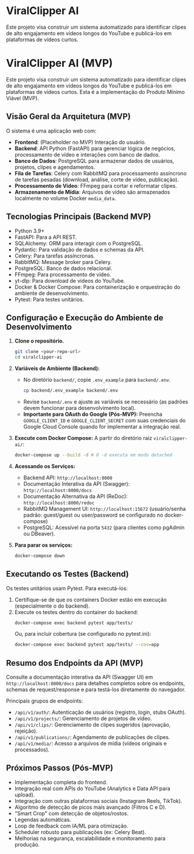 # ViralClipper AI

Este projeto visa construir um sistema automatizado para identificar clipes de alto engajamento em vídeos longos do YouTube e publicá-los em plataformas de vídeos curtos.

# ViralClipper AI (MVP)

Este projeto visa construir um sistema automatizado para identificar clipes de alto engajamento em vídeos longos do YouTube e publicá-los em plataformas de vídeos curtos. Esta é a implementação do Produto Mínimo Viável (MVP).

## Visão Geral da Arquitetura (MVP)

O sistema é uma aplicação web com:
- **Frontend**: (Placeholder no MVP) Interação do usuário.
- **Backend**: API Python (FastAPI) para gerenciar lógica de negócios, processamento de vídeo e interações com banco de dados.
- **Banco de Dados**: PostgreSQL para armazenar dados de usuários, projetos, clipes e agendamentos.
- **Fila de Tarefas**: Celery com RabbitMQ para processamento assíncrono de tarefas pesadas (download, análise, corte de vídeo, publicação).
- **Processamento de Vídeo**: FFmpeg para cortar e reformatar clipes.
- **Armazenamento de Mídia**: Arquivos de vídeo são armazenados localmente no volume Docker `media_data`.

## Tecnologias Principais (Backend MVP)

- Python 3.9+
- FastAPI: Para a API REST.
- SQLAlchemy: ORM para interagir com o PostgreSQL.
- Pydantic: Para validação de dados e schemas da API.
- Celery: Para tarefas assíncronas.
- RabbitMQ: Message broker para Celery.
- PostgreSQL: Banco de dados relacional.
- FFmpeg: Para processamento de vídeo.
- yt-dlp: Para download de vídeos do YouTube.
- Docker & Docker Compose: Para containerização e orquestração do ambiente de desenvolvimento.
- Pytest: Para testes unitários.

## Configuração e Execução do Ambiente de Desenvolvimento

1.  **Clone o repositório.**
    ```bash
    git clone <your-repo-url>
    cd viralclipper-ai
    ```
2.  **Variáveis de Ambiente (Backend):**
    *   No diretório `backend/`, copie `.env_example` para `backend/.env`.
        ```bash
        cp backend/.env_example backend/.env
        ```
    *   Revise `backend/.env` e ajuste as variáveis se necessário (as padrões devem funcionar para desenvolvimento local).
    *   **Importante para OAuth do Google (Pós-MVP):** Preencha `GOOGLE_CLIENT_ID` e `GOOGLE_CLIENT_SECRET` com suas credenciais do Google Cloud Console quando for implementar a integração real.

3.  **Execute com Docker Compose:**
    A partir do diretório raiz `viralclipper-ai/`:
    ```bash
    docker-compose up --build -d # O -d executa em modo detached
    ```
4.  **Acessando os Serviços:**
    *   Backend API: `http://localhost:8000`
    *   Documentação Interativa da API (Swagger): `http://localhost:8000/docs`
    *   Documentação Alternativa da API (ReDoc): `http://localhost:8000/redoc`
    *   RabbitMQ Management UI: `http://localhost:15672` (usuário/senha padrão: guest/guest ou user/password se configurado no docker-compose)
    *   PostgreSQL: Acessível na porta `5432` (para clientes como pgAdmin ou DBeaver).

5.  **Para parar os serviços:**
    ```bash
    docker-compose down
    ```

## Executando os Testes (Backend)

Os testes unitários usam Pytest. Para executá-los:

1.  Certifique-se de que os containers Docker estão em execução (especialmente o do backend).
2.  Execute os testes dentro do container do backend:
    ```bash
    docker-compose exec backend pytest app/tests/
    ```
    Ou, para incluir cobertura (se configurado no pytest.ini):
    ```bash
    docker-compose exec backend pytest app/tests/ --cov=app
    ```

## Resumo dos Endpoints da API (MVP)

Consulte a documentação interativa da API (Swagger UI) em `http://localhost:8000/docs` para detalhes completos sobre os endpoints, schemas de request/response e para testá-los diretamente do navegador.

Principais grupos de endpoints:
- `/api/v1/auth/`: Autenticação de usuários (registro, login, stubs OAuth).
- `/api/v1/projects/`: Gerenciamento de projetos de vídeo.
- `/api/v1/clips/`: Gerenciamento de clipes sugeridos (aprovação, rejeição).
- `/api/v1/publications/`: Agendamento de publicações de clipes.
- `/api/v1/media/`: Acesso a arquivos de mídia (vídeos originais e processados).

## Próximos Passos (Pós-MVP)

- Implementação completa do frontend.
- Integração real com APIs do YouTube (Analytics e Data API para upload).
- Integração com outras plataformas sociais (Instagram Reels, TikTok).
- Algoritmo de detecção de picos mais avançado (Filtros C e D).
- "Smart Crop" com detecção de objetos/rostos.
- Legendas automáticas.
- Loop de feedback com IA/ML para otimização.
- Scheduler robusto para publicações (ex: Celery Beat).
- Melhorias na segurança, escalabilidade e monitoramento para produção.
